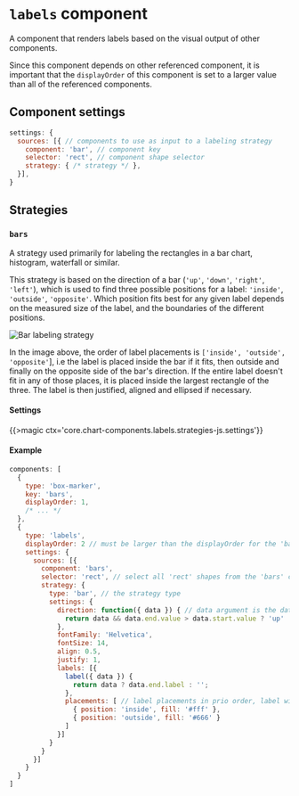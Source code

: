 # `labels` component

A component that renders labels based on the visual output of other components.

Since this component depends on other referenced component, it is important that the `displayOrder` of this component is set to a larger value than all of the referenced components.

## Component settings

```js
settings: {
  sources: [{ // components to use as input to a labeling strategy
    component: 'bar', // component key
    selector: 'rect', // component shape selector
    strategy: { /* strategy */ }, 
  }],
}
```

## Strategies

### `bars`

A strategy used primarily for labeling the rectangles in a bar chart, histogram, waterfall or similar.

This strategy is based on the direction of a bar (`'up'`, `'down'`, `'right'`, `'left'`), which is used to find three possible positions for a label: `'inside'`, `'outside'`, `'opposite'`. Which position fits best for any given label depends on the measured size of the label, and the boundaries of the different positions.

![Bar labeling strategy](../../assets/bar-labels.png)

In the image above, the order of label placements is `['inside', 'outside', 'opposite'`], i.e the label is placed inside the bar if it fits, then outside and finally on the opposite side of the bar's direction. If the entire label doesn't fit in any of those places, it is placed inside the largest rectangle of the three.
The label is then justified, aligned and ellipsed if necessary.

#### Settings

{{>magic ctx='core.chart-components.labels.strategies-js.settings'}}

#### Example

```js
components: [
  {
    type: 'box-marker',
    key: 'bars',
    displayOrder: 1,
    /* ... */
  },
  {
    type: 'labels',
    displayOrder: 2 // must be larger than the displayOrder for the 'bars' component
    settings: {
      sources: [{
        component: 'bars',
        selector: 'rect', // select all 'rect' shapes from the 'bars' component
        strategy: {
          type: 'bar', // the strategy type
          settings: {
            direction: function({ data }) { // data argument is the data bound to the shape in the referenced component
              return data && data.end.value > data.start.value ? 'up' : 'down'
            },
            fontFamily: 'Helvetica',
            fontSize: 14,
            align: 0.5,
            justify: 1,
            labels: [{
              label({ data }) {
                return data ? data.end.label : '';
              },
              placements: [ // label placements in prio order, label will be placed in the first place it fits into
                { position: 'inside', fill: '#fff' },
                { position: 'outside', fill: '#666' }
              ]
            }]
          }
        }
      }]
    }
  }
]
